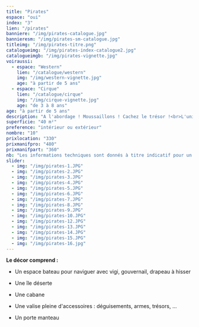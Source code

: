 ```yaml
---
title: "Pirates"
espace: "oui"
index: "3"
lien: "/pirates"
banniere: "/img/pirates-catalogue.jpg"
bannieresm: "/img/pirates-sm-catalogue.jpg"
titleimg: "/img/pirates-titre.png"
catalogueimg: "/img/pirates-index-catalogue2.jpg"
catalogueimgb: "/img/pirates-vignette.jpg"
voiraussi:
  - espace: "Western"
    lien: "/catalogue/western"
    img: "/img/western-vignette.jpg"
    age: "à partir de 5 ans"
  - espace: "Cirque"
    lien: "/catalogue/cirque"
    img: "/img/cirque-vignette.jpg"
    age: "de 3 à 8 ans"
age: "à partir de 5 ans"
description: "A l'abordage ! Moussaillons ! Cachez le trésor !<br>L'univers des pirates, intemporel et prisé des petits comme des grands permet de grandes aventures !<br> Cache au trésor, bateau, île déserte, le décor est riche et les voyages lointains.<br> Succès assuré !<br>"
superficie: "40 m²"
preference: "intérieur ou extérieur"
nombre: "10"
prixlocation: "330"
prixmanifpro: "480"
prixmanifpart: "360"
nb: "Les informations techniques sont donnés à titre indicatif pour un cadre ludique optimal. <br>Elles sont ajustables à la situation : pour une superficie limitée on préférera un nombre réduit d'enfants, plus d'enfants necessitera une plus grande superficie de jeu, etc."
slider:
  - img: "/img/pirates-1.JPG"
  - img: "/img/pirates-2.JPG"
  - img: "/img/pirates-3.JPG"
  - img: "/img/pirates-4.JPG"
  - img: "/img/pirates-5.JPG"
  - img: "/img/pirates-6.JPG"
  - img: "/img/pirates-7.JPG"
  - img: "/img/pirates-8.JPG"
  - img: "/img/pirates-9.JPG"
  - img: "/img/pirates-10.JPG"
  - img: "/img/pirates-12.JPG"
  - img: "/img/pirates-13.JPG"
  - img: "/img/pirates-14.JPG"    
  - img: "/img/pirates-15.JPG"    
  - img: "/img/pirates-16.jpg"
---
```

**Le décor comprend :**

 - Un espace bateau pour naviguer avec vigi, gouvernail, drapeau à hisser

 - Une île déserte

 - Une cabane

 - Une valise pleine d'accessoires : déguisements, armes, trésors, ...

 - Un porte manteau

